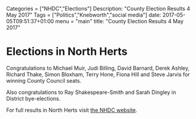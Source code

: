 Categories = ["NHDC","Elections"]
Description: "County Election Results 4 May 2017"
Tags = ["Politics","Knebworth","social media"]
date: 2017-05-05T09:51:37+01:00
menu = "main"
title: "County Election Results 4 May 2017"



# Elections in North Herts

Congratulations to Michael Muir, Judi Billing, David Barnard, Derek Ashley, Richard Thake, Simon Bloxham, Terry Hone, Fiona Hill and Steve Jarvis for winning County Council seats.

Also congratulations to Ray Shakespeare-Smith and Sarah Dingley in District bye-elections.

For full results in North Herts visit [the NHDC website]( https://www.north-herts.gov.uk/home/elections-and-voting/election-results/election-results-2017).
